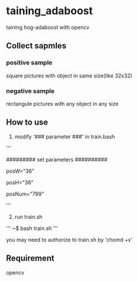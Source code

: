 # taining_adaboost
taining hog-adaboost with opencv

## Collect sapmles

### positive sample

square pictures with object in same size(like 32x32)

### negative sample

rectangule pictures with any object in any size

## How to use

1. modify '### parameter ###' in train.bash

'''

######### set parameters ##########

posW="36"

posH="36"

posNum="799"

'''

2. run train.sh

'''
~$ bash train.sh
'''

you may need to authorize to train.sh by 'chomd +x'

## Requirement 

opencv
